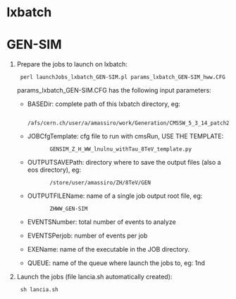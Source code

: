 lxbatch
=======

GEN-SIM
=======


1. Prepare the jobs to launch on lxbatch:

        perl launchJobs_lxbatch_GEN-SIM.pl params_lxbatch_GEN-SIM_hww.CFG

    params_lxbatch_GEN-SIM.CFG has the following input parameters:

   - BASEDir: complete path of this lxbatch directory, eg:

                /afs/cern.ch/user/a/amassiro/work/Generation/CMSSW_5_3_14_patch2/src/ZHWWlvlv/Generation/lxbatch

   - JOBCfgTemplate: cfg file to run with cmsRun, USE THE TEMPLATE:

                GENSIM_Z_H_WW_lnulnu_withTau_8TeV_template.py


   - OUTPUTSAVEPath: directory where to save the output files (also a eos directory), eg:

                /store/user/amassiro/ZH/8TeV/GEN

   - OUTPUTFILEName: name of a single job output root file, eg:

                ZHWW_GEN-SIM

   - EVENTSNumber: total number of events to analyze

   - EVENTSPerjob: number of events per job

   - EXEName: name of the executable in the JOB directory.

   - QUEUE: name of the queue where launch the jobs to, eg: 1nd

1. Launch the jobs (file lancia.sh automatically created):

        sh lancia.sh

